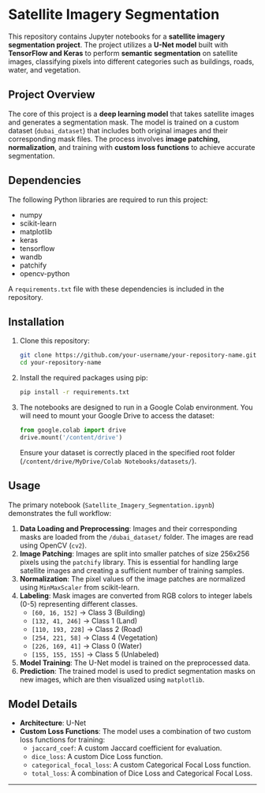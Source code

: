 

# **Satellite Imagery Segmentation**

This repository contains Jupyter notebooks for a **satellite imagery segmentation project**. The project utilizes a **U-Net model** built with **TensorFlow and Keras** to perform **semantic segmentation** on satellite images, classifying pixels into different categories such as buildings, roads, water, and vegetation.

## **Project Overview**

The core of this project is a **deep learning model** that takes satellite images and generates a segmentation mask. The model is trained on a custom dataset (`dubai_dataset`) that includes both original images and their corresponding mask files. The process involves **image patching, normalization**, and training with **custom loss functions** to achieve accurate segmentation.

## **Dependencies**

The following Python libraries are required to run this project:

  - numpy
  - scikit-learn
  - matplotlib
  - keras
  - tensorflow
  - wandb
  - patchify
  - opencv-python

A `requirements.txt` file with these dependencies is included in the repository.

## **Installation**

1.  Clone this repository:

    ```bash
    git clone https://github.com/your-username/your-repository-name.git
    cd your-repository-name
    ```

2.  Install the required packages using pip:

    ```bash
    pip install -r requirements.txt
    ```

3.  The notebooks are designed to run in a Google Colab environment. You will need to mount your Google Drive to access the dataset:

    ```python
    from google.colab import drive
    drive.mount('/content/drive')
    ```

    Ensure your dataset is correctly placed in the specified root folder (`/content/drive/MyDrive/Colab Notebooks/datasets/`).

## **Usage**

The primary notebook (`Satellite_Imagery_Segmentation.ipynb`) demonstrates the full workflow:

1.  **Data Loading and Preprocessing**: Images and their corresponding masks are loaded from the `/dubai_dataset/` folder. The images are read using OpenCV (`cv2`).
2.  **Image Patching**: Images are split into smaller patches of size 256x256 pixels using the `patchify` library. This is essential for handling large satellite images and creating a sufficient number of training samples.
3.  **Normalization**: The pixel values of the image patches are normalized using `MinMaxScaler` from scikit-learn.
4.  **Labeling**: Mask images are converted from RGB colors to integer labels (0-5) representing different classes.
      - `[60, 16, 152]` -\> Class 3 (Building)
      - `[132, 41, 246]` -\> Class 1 (Land)
      - `[110, 193, 228]` -\> Class 2 (Road)
      - `[254, 221, 58]` -\> Class 4 (Vegetation)
      - `[226, 169, 41]` -\> Class 0 (Water)
      - `[155, 155, 155]` -\> Class 5 (Unlabeled)
5.  **Model Training**: The U-Net model is trained on the preprocessed data.
6.  **Prediction**: The trained model is used to predict segmentation masks on new images, which are then visualized using `matplotlib`.

## **Model Details**

  - **Architecture**: U-Net
  - **Custom Loss Functions**: The model uses a combination of two custom loss functions for training:
      - `jaccard_coef`: A custom Jaccard coefficient for evaluation.
      - `dice_loss`: A custom Dice Loss function.
      - `categorical_focal_loss`: A custom Categorical Focal Loss function.
      - `total_loss`: A combination of Dice Loss and Categorical Focal Loss.

-----
